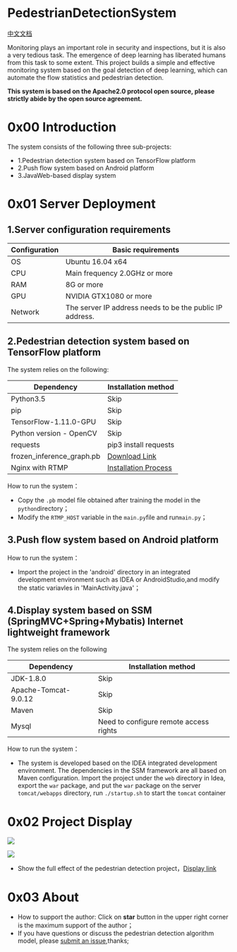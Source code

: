# PedestrianDetectionSystem
[中文文档](https://github.com/zhangpengpengpeng/PedestrianDetectionSystem/blob/master/README_zh.md)<br>

Monitoring plays an important role in security and inspections, but it is also a very tedious task. The emergence of deep learning has liberated humans from this task to some extent. This project builds a simple and effective monitoring system based on the goal detection of deep learning, which can automate the flow statistics and pedestrian detection. 

**This system is based on the Apache2.0 protocol open source, please strictly abide by the open source agreement.**

# 0x00 Introduction
The system consists of the following three sub-projects: <br>
- 1.Pedestrian detection system based on TensorFlow platform
- 2.Push flow system based on Android platform
- 3.JavaWeb-based display system

# 0x01 Server Deployment
## 1.Server configuration requirements
| Configuration        | Basic requirements |
| ---------- | ------- |
| OS | Ubuntu 16.04 x64 |
| CPU  | Main frequency 2.0GHz or more |
| RAM | 8G or more |
| GPU | NVIDIA GTX1080 or more |
| Network | The server IP address needs to be the public IP address. |

## 2.Pedestrian detection system based on TensorFlow platform
The system relies on the following:

| Dependency | Installation method |
| ---------- | ------ |
| Python3.5 | Skip |
| pip | Skip |
| TensorFlow-1.11.0-GPU | Skip |
| Python version - OpenCV | Skip |
| requests | pip3 install requests |
| frozen_inference_graph.pb | [Download Link](https://download.csdn.net/download/huplion/10825557) |
| Nginx with RTMP | [Installation Process](https://www.jianshu.com/p/b4ee6956d1ea) |

How to run the system：
- Copy the `.pb` model file obtained after training the model in the `python`directory；
- Modify the `RTMP_HOST` variable in the  `main.py`file and run`main.py`；

## 3.Push flow system based on Android platform

How to run the system：

- Import the project in the 'android' directory in an integrated development environment such as IDEA or AndroidStudio,and modify the static variavles in 'MainActivity.java'；

## 4.Display system based on SSM (SpringMVC+Spring+Mybatis) Internet lightweight framework
The system relies on the following

| Dependency | Installation method |
| ---------- | ------ |
| JDK-1.8.0 | Skip |
| Apache-Tomcat-9.0.12 | Skip |
| Maven | Skip |
| Mysql | Need to configure remote access rights |

How to run the system：
- The system is developed based on the IDEA integrated development environment. The dependencies in the SSM framework are all based on Maven configuration. Import the project under the `web` directory in Idea, export the `war` package, and put the `war` package on the server `tomcat/webapps` directory, run `./startup.sh` to start the `tomcat` container

# 0x02 Project Display

![](https://github.com/zhangpengpengpeng/PedestrianDetectionSystem/raw/master/img/example2.jpg)

![](https://github.com/zhangpengpengpeng/PedestrianDetectionSystem/raw/master/img/example1.png)
- Show the full effect of the pedestrian detection project，[Display link](https://pan.baidu.com/s/1X7BX5QSbqZFx2Y6XElW4ZA)


# 0x03 About

- How to support the author: Click on **star** button in the upper right corner is the maximum support of the author；
- If you have questions or discuss the pedestrian detection algorithm model, please [submit an issue](https://github.com/zhangpengpengpeng/PedestrianDetectionSystem/issues/new),thanks;